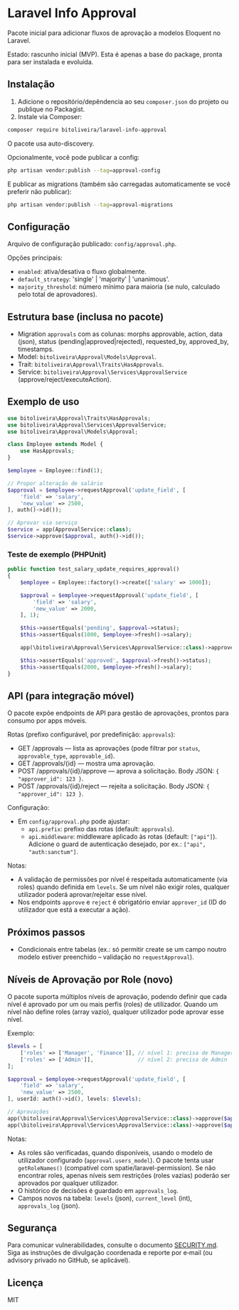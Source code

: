 # Laravel Info Approval

Pacote inicial para adicionar fluxos de aprovação a modelos Eloquent no Laravel.

Estado: rascunho inicial (MVP). Esta é apenas a base do package, pronta para ser instalada e evoluída.

## Instalação

1. Adicione o repositório/depêndencia ao seu `composer.json` do projeto ou publique no Packagist.
2. Instale via Composer:

```bash
composer require bitoliveira/laravel-info-approval
```

O pacote usa auto-discovery.

Opcionalmente, você pode publicar a config:

```bash
php artisan vendor:publish --tag=approval-config
```

E publicar as migrations (também são carregadas automaticamente se você preferir não publicar):

```bash
php artisan vendor:publish --tag=approval-migrations
```

## Configuração

Arquivo de configuração publicado: `config/approval.php`.

Opções principais:
- `enabled`: ativa/desativa o fluxo globalmente.
- `default_strategy`: 'single' | 'majority' | 'unanimous'.
- `majority_threshold`: número mínimo para maioria (se nulo, calculado pelo total de aprovadores).

## Estrutura base (inclusa no pacote)

- Migration `approvals` com as colunas: morphs approvable, action, data (json), status (pending|approved|rejected), requested_by, approved_by, timestamps.
- Model: `bitoliveira\Approval\Models\Approval`.
- Trait: `bitoliveira\Approval\Traits\HasApprovals`.
- Service: `bitoliveira\Approval\Services\ApprovalService` (approve/reject/executeAction).

## Exemplo de uso

```php
use bitoliveira\Approval\Traits\HasApprovals;
use bitoliveira\Approval\Services\ApprovalService;
use bitoliveira\Approval\Models\Approval;

class Employee extends Model {
    use HasApprovals;
}

$employee = Employee::find(1);

// Propor alteração de salário
$approval = $employee->requestApproval('update_field', [
    'field' => 'salary',
    'new_value' => 2500,
], auth()->id());

// Aprovar via serviço
$service = app(ApprovalService::class);
$service->approve($approval, auth()->id());
```

### Teste de exemplo (PHPUnit)

```php
public function test_salary_update_requires_approval()
{
    $employee = Employee::factory()->create(['salary' => 1000]);

    $approval = $employee->requestApproval('update_field', [
        'field' => 'salary',
        'new_value' => 2000,
    ], 1);

    $this->assertEquals('pending', $approval->status);
    $this->assertEquals(1000, $employee->fresh()->salary);

    app(\bitoliveira\Approval\Services\ApprovalService::class)->approve($approval, 2);

    $this->assertEquals('approved', $approval->fresh()->status);
    $this->assertEquals(2000, $employee->fresh()->salary);
}
```

## API (para integração móvel)

O pacote expõe endpoints de API para gestão de aprovações, prontos para consumo por apps móveis.

Rotas (prefixo configurável, por predefinição: `approvals`):
- GET /approvals — lista as aprovações (pode filtrar por `status`, `approvable_type`, `approvable_id`).
- GET /approvals/{id} — mostra uma aprovação.
- POST /approvals/{id}/approve — aprova a solicitação. Body JSON: `{ "approver_id": 123 }`.
- POST /approvals/{id}/reject — rejeita a solicitação. Body JSON: `{ "approver_id": 123 }`.

Configuração:
- Em `config/approval.php` pode ajustar:
  - `api.prefix`: prefixo das rotas (default: `approvals`).
  - `api.middleware`: middleware aplicado às rotas (default: `["api"]`). Adicione o guard de autenticação desejado, por ex.: `["api", "auth:sanctum"]`.

Notas:
- A validação de permissões por nível é respeitada automaticamente (via roles) quando definida em `levels`. Se um nível não exigir roles, qualquer utilizador poderá aprovar/rejeitar esse nível.
- Nos endpoints `approve` e `reject` é obrigatório enviar `approver_id` (ID do utilizador que está a executar a ação).

## Próximos passos

- Condicionais entre tabelas (ex.: só permitir create se um campo noutro modelo estiver preenchido – validação no `requestApproval`).

## Níveis de Aprovação por Role (novo)

O pacote suporta múltiplos níveis de aprovação, podendo definir que cada nível é aprovado por um ou mais perfis (roles) de utilizador. Quando um nível não define roles (array vazio), qualquer utilizador pode aprovar esse nível.

Exemplo:

```php
$levels = [
    ['roles' => ['Manager', 'Finance']], // nível 1: precisa de Manager OU Finance
    ['roles' => ['Admin']],              // nível 2: precisa de Admin
];

$approval = $employee->requestApproval('update_field', [
    'field' => 'salary',
    'new_value' => 2500,
], userId: auth()->id(), levels: $levels);

// Aprovações
app(\bitoliveira\Approval\Services\ApprovalService::class)->approve($approval, approverId: $managerId); // avança para nível 2
app(\bitoliveira\Approval\Services\ApprovalService::class)->approve($approval, approverId: $adminId);   // aprova e aplica a ação
```

Notas:
- As roles são verificadas, quando disponíveis, usando o modelo de utilizador configurado (`approval.users_model`). O pacote tenta usar `getRoleNames()` (compatível com spatie/laravel-permission). Se não encontrar roles, apenas níveis sem restrições (roles vazias) poderão ser aprovados por qualquer utilizador.
- O histórico de decisões é guardado em `approvals_log`.
- Campos novos na tabela: `levels` (json), `current_level` (int), `approvals_log` (json).

## Segurança

Para comunicar vulnerabilidades, consulte o documento [SECURITY.md](./SECURITY.md). Siga as instruções de divulgação coordenada e reporte por e‑mail (ou advisory privado no GitHub, se aplicável).

## Licença
MIT
